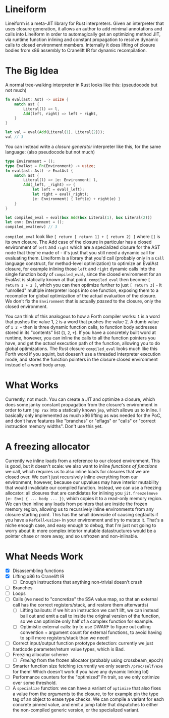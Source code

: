 # Lineiform

Lineiform is a meta-JIT library for Rust interpreters. Given an interpreter that uses closure generation, it allows an author to add minimal annotations and calls into Lineiform in order to automagically get an optimizing method JIT, via runtime function inlining and constant propagation to resolve dynamic calls to closed environment members. Internally it does lifting of closure bodies from x86 assembly to Cranelift IR for dynamic recompilation.

# The Big Idea
A normal tree-walking interpreter in Rust looks like this: (pseudocode but not much)
```rust
fn eval(ast: Ast) -> usize {
    match ast {
        Literal(l) => l,
        Add(left, right) => left + right,
    }
}

let val = eval(Add(Literal(1), Literal(2)));
val // 3
```

You can instead write a *closure generator* interpreter like this, for the same language: (also pseudocode but not much)

```rust
type Environment = ();
type EvalAst = Fn(Environment) -> usize;
fn eval(ast: Ast) -> EvalAst {
    match ast {
        Literal(l) => |e: Environment| l,
        Add(_left, _right) => {
            let left = eval(_left);
            let right = eval(_right);
            |e: Environment| { left(e) + right(e) }
    }
}

let compiled_eval = eval(box Add(box Literal(1), box Literal(2)))
let env: Environment = ();
compiled_eval(env) // 3
```

`compiled_eval` look like `[ return [ return 1] + [ return 2] ]` where `[]` is its own closure.
The Add case of the closure in particular has a closed environment of `left` and `right` which are a specialized closure for the AST node that they're made of - it's just that you still need a dynamic call for evaluating them. Lineiform is a library that you'd call (probably only in a `Call` language construct, for method-level optimization) to optimize an EvalAst closure, for example inlining those `left` and `right` dynamic calls into the single function body of `compiled_eval`, since the closed environment for an EvalAst is statically known at that point.
`compiled_eval` then become `[ return 1 + 2 ]`, which you can then optimize further to just `[ return 3]` - it "unrolled" multiple interpreter loops into one function, exposing them to a recompiler for global optimization of the actual evaluation of the closure. We don't fix the `Environment` that is actually *passed* to the closure, only the closed environment.

You can think of this analogous to how a Forth compiler works: `1` is a word that pushes the value 1, `2` is a word that pushes the value 2. A dumb value of `1 2 +` then is three dynamic function calls, to function body addresses stored in its "contents" list (`1`, `2`, `+`). If you have a concretely built word at runtime, however, you can inline the calls to all the function pointers you have, and get the *actual* execution path of the function, allowing you to do global optimizations. The Rust closure `compiled_eval` looks much like this Forth word if you squint, but doesen't use a threaded interpreter execution mode, and stores the function pointers in the closure closed environment instead of a word body array.

# What Works
Currently, not much. You can create a JIT and optimize a closure, which does some janky constant propagation from the closure's environment in order to turn `jmp rax` into a statically known `jmp`, which allows us to inline. I basically only implemented as much x86 lifting as was needed for the PoC, and don't have features like "branches" or "eflags" or "calls" or "correct instruction memory widths". Don't use this yet.

# A freezing allocator
Currently we inline loads from a reference to our closed environment. This is good, but it doesn't scale: we also want to inline *functions of functions* we call, which requires us to also inline loads for closures that we are closed over. We can't just recursively inline everything from our environment, however, because our upvalues may have interior mutability that would invalidate our compiled function.
Instead, we can use a freezing allocator: all closures that are candidates for inlining you `jit.freeze(move |e: Env| { ... body ... })`, which copies it to a read-only memory region. We can then inline any loads from pointers that are inside the frozen memory region, allowing us to recursively inline environments from any closure starting point.
This has the small downside of causing segfaults if you have a `RefCell<usize>` in your environment and try to mutate it. That's a niche enough case, and easy enough to debug, that I'm just not going to worry about it: more complex interior mutable datastructures would be a pointer chase or more away, and so unfrozen and non-inlinable.

# What Needs Work
- [x] Disassembling functions
- [x] Lifting x86 to Cranelift IR
    - [ ] Enough instructions that anything non-trivial doesn't crash
- [ ] Branches
- [ ] Loops
- [ ] Calls (we need to "concretize" the SSA value map, so that an external call has the correct registers/stack, and restore them afterwards)
    - [ ] Lifting bailouts: if we hit an instruction we can't lift, we can instead bail out and emit a call to inside the original version of the function, so we can optimize only half of a complex function for example.
    - [ ] Optimistic external calls: try to use DWARF to figure out calling convention + argument count for external functions, to avoid having to spill more registers/stack than we need!
- [ ] Correct input/output function prototype detection: currently we just hardcode parameter/return value types, which is Bad.
- [ ] Freezing allocator scheme
    - [ ] *Freeing* from the frozen allocator (probably using crossbeam_epoch)
- [ ] Smarter function size fetching (currently we only search `/proc/self/exe` for them! Which doesn't work if you have any dynamic linking lol)
- [ ] Performance counters for the "optimized" Fn trait, so we only optimize over some threshold.
- [ ] A `specialize` function: we can have a variant of `optimize` that also fixes a value from the *arguments* to the closure, to for example pin the type tag of an object to erase type checks. We can compile a variant for each concrete pinned value, and emit a jump table that dispatches to either the non-compiled generic version, or the specialized variant.
